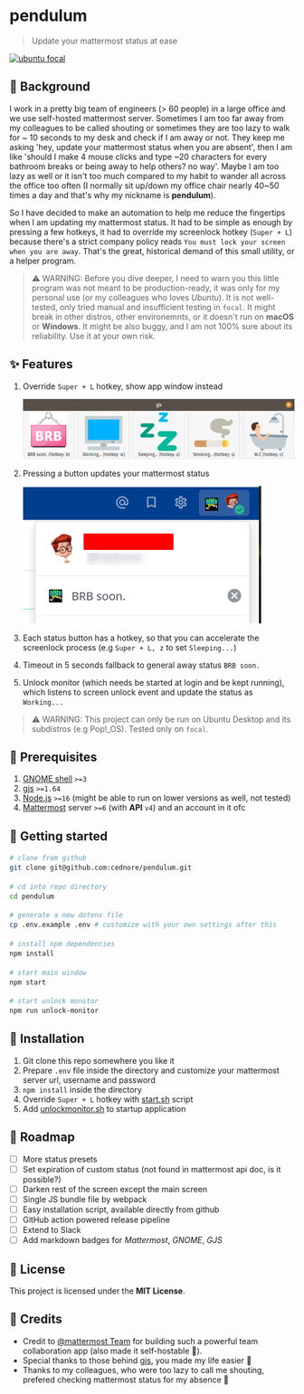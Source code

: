 # pendulum

> Update your mattermost status at ease

[![ubuntu focal](https://img.shields.io/badge/ubuntu-focal-orange?logo=ubuntu)](https://releases.ubuntu.com/20.04/)

## 👷 Background

I work in a pretty big team of engineers (> 60 people) in a large office and we use self-hosted mattermost server.
Sometimes I am too far away from my colleagues to be called shouting or sometimes they are too lazy to walk for ~ 10
seconds to my desk and check if I am away or not. They keep me asking 'hey, update your mattermost status when you are
absent', then I am like 'should I make 4 mouse clicks and type ~20 characters for every bathroom breaks or being away
to help others? no way'. Maybe I am too lazy as well or it isn't too much compared to my habit to wander all across
the office too often (I normally sit up/down my office chair nearly 40~50 times a day and that's why my nickname is
**pendulum**).

So I have decided to make an automation to help me reduce the fingertips when I am updating my mattermost status. It had
to be simple as enough by pressing a few hotkeys, it had to override my screenlock hotkey (`Super + L`) because there's
a strict company policy reads `You must lock your screen when you are away`. That's the great, historical demand of this
small utility, or a helper program.

> ⚠️ WARNING: Before you dive deeper, I need to warn you this little program was not meant to be production-ready, it was
> only for my personal use (or my colleagues who loves _Ubuntu_). It is not well-tested, only tried manual and
> insufficient testing in `focal`. It might break in other distros, other environemnts, or it doesn't run on **macOS**
> or **Windows**. It might be also buggy, and I am not 100% sure about its reliability. Use it at your own risk.

## ✨ Features

1. Override `Super + L` hotkey, show app window instead

   ![screenshot00](docs/images/screenshot00.png)

2. Pressing a button updates your mattermost status

   ![screenshot01](docs/images/screenshot01.png)

3. Each status button has a hotkey, so that you can accelerate the screenlock process (e.g `Super + L, z` to set
   `Sleeping...`)
4. Timeout in 5 seconds fallback to general away status `BRB soon.`
5. Unlock monitor (which needs be started at login and be kept running), which listens to screen unlock event and update
   the status as `Working...`

> ⚠️ WARNING: This project can only be run on Ubuntu Desktop and its subdistros (e.g Pop!\_OS). Tested only on `focal`.

## 🧱 Prerequisites

1. [GNOME shell](https://wiki.gnome.org/Projects/GnomeShell) `>=3`
2. [gjs](https://gjs.guide/) `>=1.64`
3. [Node.js](https://nodejs.org/) `>=16` (might be able to run on lower versions as well, not tested)
4. [Mattermost](https://mattermost.com/) server `>=6` (with **API** `v4`) and an account in it ofc

## 🎉 Getting started

```bash
# clone from github
git clone git@github.com:cednore/pendulum.git

# cd into repo directory
cd pendulum

# generate a new dotenv file
cp .env.example .env # customize with your own settings after this

# install npm dependencies
npm install

# start main window
npm start

# start unlock monitor
npm run unlock-monitor
```

## 🚚 Installation

1. Git clone this repo somewhere you like it
2. Prepare `.env` file inside the directory and customize your mattermost server url, username and password
3. `npm install` inside the directory
4. Override `Super + L` hotkey with [start.sh](start.sh) script
5. Add [unlockmonitor.sh](unlockmonitor.sh) to startup application

## 🚧 Roadmap

- [ ] More status presets
- [ ] Set expiration of custom status (not found in mattermost api doc, is it possible?)
- [ ] Darken rest of the screen except the main screen
- [ ] Single JS bundle file by webpack
- [ ] Easy installation script, available directly from github
- [ ] GitHub action powered release pipeline
- [ ] Extend to Slack
- [ ] Add markdown badges for _Mattermost_, _GNOME_, _GJS_

## 📄 License

This project is licensed under the **MIT License**.

## 🙇 Credits

- Credit to [@mattermost Team](https://github.com/mattermost) for building such a powerful team collaboration app (also
  made it self-hostable 🤗).
- Special thanks to those behind [gjs](https://gjs.guide/), you made my life easier 💪
- Thanks to my colleagues, who were too lazy to call me shouting, prefered checking mattermost status for my absence 🦥
